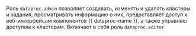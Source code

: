 Роль `dataproc.admin` позволяет создавать, изменять и удалять кластеры и задания, просматривать информацию о них, предоставляет доступ к веб-интерфейсам компонентов {{ dataproc-name }}, а также управляет доступом к кластерам. Включает в себя роль `dataproc.editor`.
